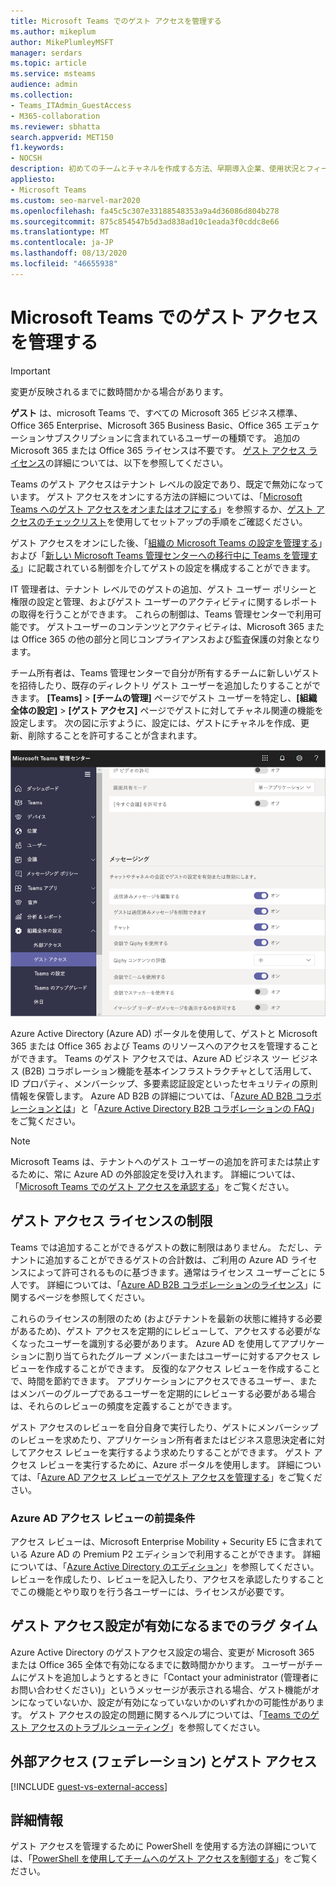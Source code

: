 ```yaml
---
title: Microsoft Teams でのゲスト アクセスを管理する
ms.author: mikeplum
author: MikePlumleyMSFT
manager: serdars
ms.topic: article
ms.service: msteams
audience: admin
ms.collection:
- Teams_ITAdmin_GuestAccess
- M365-collaboration
ms.reviewer: sbhatta
search.appverid: MET150
f1.keywords:
- NOCSH
description: 初めてのチームとチャネルを作成する方法、早期導入企業、使用状況とフィードバックを監視する方法、組織全体のロールアウトを計画するためのリソースを取得する方法について説明します。
appliesto:
- Microsoft Teams
ms.custom: seo-marvel-mar2020
ms.openlocfilehash: fa45c5c307e33188548353a9a4d36086d804b278
ms.sourcegitcommit: 875c854547b5d3ad838ad10c1eada3f0cddc8e66
ms.translationtype: MT
ms.contentlocale: ja-JP
ms.lasthandoff: 08/13/2020
ms.locfileid: "46655938"
---
```

<a name="manage-guest-access-in-microsoft-teams"></a>Microsoft Teams でのゲスト アクセスを管理する
======================================

> [!IMPORTANT]
> 変更が反映されるまでに数時間かかる場合があります。 

**ゲスト** は、microsoft Teams で、すべての Microsoft 365 ビジネス標準、Office 365 Enterprise、Microsoft 365 Business Basic、Office 365 エデュケーションサブスクリプションに含まれているユーザーの種類です。 追加の Microsoft 365 または Office 365 ライセンスは不要です。 [ゲスト アクセス ライセンス](#guest-access-licensing-limits)の詳細については、以下を参照してください。

Teams のゲスト アクセスはテナント レベルの設定であり、既定で無効になっています。 ゲスト アクセスをオンにする方法の詳細については、「[Microsoft Teams へのゲスト アクセスをオンまたはオフにする](set-up-guests.md)」を参照するか、[ゲスト アクセスのチェックリスト](guest-access-checklist.md)を使用してセットアップの手順をご確認ください。

ゲスト アクセスをオンにした後、「[組織の Microsoft Teams の設定を管理する](enable-features-office-365.md)」および「[新しい Microsoft Teams 管理センターへの移行中に Teams を管理する](manage-teams-skypeforbusiness-admin-center.md)」に記載されている制御を介してゲストの設定を構成することができます。     
    
IT 管理者は、テナント レベルでのゲストの追加、ゲスト ユーザー ポリシーと権限の設定と管理、およびゲスト ユーザーのアクティビティに関するレポートの取得を行うことができます。 これらの制御は、Teams 管理センターで利用可能です。 ゲストユーザーのコンテンツとアクティビティは、Microsoft 365 または Office 365 の他の部分と同じコンプライアンスおよび監査保護の対象となります。

チーム所有者は、Teams 管理センターで自分が所有するチームに新しいゲストを招待したり、既存のディレクトリ ゲスト ユーザーを追加したりすることができます。 **[Teams]**  >  **[チームの管理]** ページでゲスト ユーザーを特定し、**[組織全体の設定]**  >  **[ゲスト アクセス]** ページでゲストに対してチャネル関連の機能を設定します。 次の図に示すように、設定には、ゲストにチャネルを作成、更新、削除することを許可することが含まれます。

![Teams でのゲストのアクセス権の設定](media/manage-guest-access-image1.png)
  
Azure Active Directory (Azure AD) ポータルを使用して、ゲストと Microsoft 365 または Office 365 および Teams のリソースへのアクセスを管理することができます。 Teams のゲスト アクセスでは、Azure AD ビジネス ツー ビジネス (B2B) コラボレーション機能を基本インフラストラクチャとして活用して、ID プロパティ、メンバーシップ、多要素認証設定といったセキュリティの原則情報を保管します。 Azure AD B2B の詳細については、「[Azure AD B2B コラボレーションとは](https://go.microsoft.com/fwlink/p/?linkid=853011)」と「[Azure Active Directory B2B コラボレーションの FAQ](https://go.microsoft.com/fwlink/p/?linkid=853020)」をご覧ください。

> [!NOTE]
> Microsoft Teams は、テナントへのゲスト ユーザーの追加を許可または禁止するために、常に Azure AD の外部設定を受け入れます。 詳細については、「[Microsoft Teams でのゲスト アクセスを承認する](Teams-dependencies.md)」をご覧ください。


## <a name="guest-access-licensing-limits"></a>ゲスト アクセス ライセンスの制限

Teams では追加することができるゲストの数に制限はありません。 ただし、テナントに追加することができるゲストの合計数は、ご利用の Azure AD ライセンスによって許可されるものに基づきます。通常はライセンス ユーザーごとに 5 人です。 詳細については、「[Azure AD B2B コラボレーションのライセンス](https://docs.microsoft.com/azure/active-directory/b2b/licensing-guidance)」に関するページを参照してください。

これらのライセンスの制限のため (およびテナントを最新の状態に維持する必要があるため)、ゲスト アクセスを定期的にレビューして、アクセスする必要がなくなったユーザーを識別する必要があります。 Azure AD を使用してアプリケーションに割り当てられたグループ メンバーまたはユーザーに対するアクセス レビューを作成することができます。 反復的なアクセス レビューを作成することで、時間を節約できます。 アプリケーションにアクセスできるユーザー、またはメンバーのグループであるユーザーを定期的にレビューする必要がある場合は、それらのレビューの頻度を定義することができます。 

ゲスト アクセスのレビューを自分自身で実行したり、ゲストにメンバーシップのレビューを求めたり、アプリケーション所有者またはビジネス意思決定者に対してアクセス レビューを実行するよう求めたりすることができます。 ゲスト アクセス レビューを実行するために、Azure ポータルを使用します。 詳細については、「[Azure AD アクセス レビューでゲスト アクセスを管理する](https://docs.microsoft.com/azure/active-directory/governance/manage-guest-access-with-access-reviews)」をご覧ください。

###  <a name="prerequisites-for-azure-ad-access-reviews"></a>Azure AD アクセス レビューの前提条件

アクセス レビューは、Microsoft Enterprise Mobility + Security E5 に含まれている Azure AD の Premium P2 エディションで利用することができます。 詳細については、「[Azure Active Directory のエディション](https://docs.microsoft.com/azure/active-directory/fundamentals/active-directory-whatis)」を参照してください。 レビューを作成したり、レビューを記入したり、アクセスを承認したりすることでこの機能とやり取りを行う各ユーザーには、ライセンスが必要です。



## <a name="lag-time-for-guest-access-settings-to-take-effect"></a>ゲスト アクセス設定が有効になるまでのラグ タイム

Azure Active Directory のゲストアクセス設定の場合、変更が Microsoft 365 または Office 365 全体で有効になるまでに数時間かかります。 ユーザーがチームにゲストを追加しようとするときに「Contact your administrator (管理者にお問い合わせください)」というメッセージが表示される場合、ゲスト機能がオンになっていないか、設定が有効になっていないかのいずれかの可能性があります。 ゲスト アクセスの設定の問題に関するヘルプについては、「[Teams でのゲスト アクセスのトラブルシューティング](troubleshoot-guest-access.md)」を参照してください。

  
## <a name="external-access-federation-vs-guest-access"></a>外部アクセス (フェデレーション) とゲスト アクセス

[!INCLUDE [guest-vs-external-access](includes/guest-vs-external-access.md)]

## <a name="more-information"></a>詳細情報

ゲスト アクセスを管理するために PowerShell を使用する方法の詳細については、「[PowerShell を使用してチームへのゲスト アクセスを制御する](guest-access-powershell.md)」をご覧ください。


